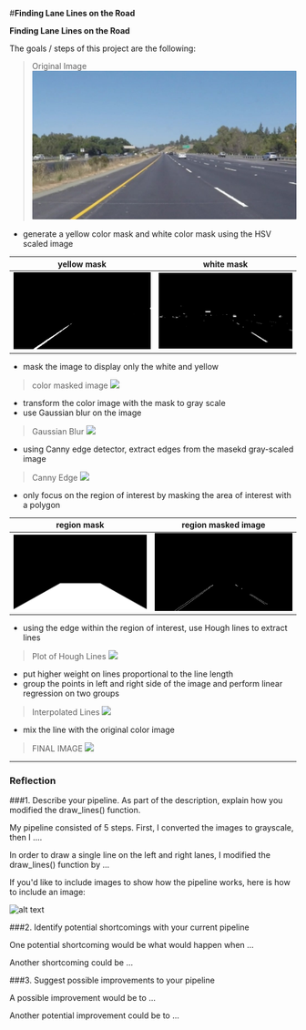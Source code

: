 #**Finding Lane Lines on the Road** 

[//]: # (Image References)

[image1]: ./examples/grayscale.jpg "Grayscale"
[RGB_im]: ./writeup_img/RGBscale.jpg
[mask_y]: ./writeup_img/mask_yellow.jpg
[mask_w]: ./writeup_img/mask_white.jpg
[im_maskColor]: ./writeup_img/im_maskColor.jpg
[im_blur]: ./writeup_img/gaussianBlur.jpg
[im_canny]: ./writeup_img/CannyEdge.jpg
[mask_region]: ./writeup_img/maskRegion.jpg
[im_maskRegion]: ./writeup_img/im_maskRegion.jpg
[hough_lines]: ./writeup_img/houghLines.jpg
[interp_lines]: ./writeup_img/interpolated.jpg
[im_final]: ./writeup_img/finalImage.jpg

**Finding Lane Lines on the Road**

The goals / steps of this project are the following: 
> Original Image
![alt text][RGB_im] 

* generate a yellow color mask and white color mask using the HSV scaled image

yellow mask           | white mask
:--------------------:|:--------------------:
![alt-text-1][mask_y] | ![alt-text-2][mask_w]

* mask the image to display only the white and yellow
> color masked image
![][im_maskColor]

* transform the color image with the mask to gray scale
* use Gaussian blur on the image
> Gaussian Blur
![][im_blur]

* using Canny edge detector, extract edges from the masekd gray-scaled image
> Canny Edge
![][im_canny]

* only focus on the region of interest by masking the area of interest with a polygon

region mask                | region masked image
:-------------------------:|:-------------------------:
![alt-text-1][mask_region] | ![alt-text-2][im_maskRegion]

* using the edge within the region of interest, use Hough lines to extract lines

>Plot of Hough Lines
![][hough_lines]

* put higher weight on lines proportional to the line length
* group the points in left and right side of the image and perform linear regression on two groups
>Interpolated Lines
![][interp_lines]

* mix the line with the original color image 
>FINAL IMAGE
![][im_final]


---

### Reflection

###1. Describe your pipeline. As part of the description, explain how you modified the draw_lines() function.

My pipeline consisted of 5 steps. First, I converted the images to grayscale, then I .... 

In order to draw a single line on the left and right lanes, I modified the draw_lines() function by ...

If you'd like to include images to show how the pipeline works, here is how to include an image: 

![alt text][image1]


###2. Identify potential shortcomings with your current pipeline


One potential shortcoming would be what would happen when ... 

Another shortcoming could be ...


###3. Suggest possible improvements to your pipeline

A possible improvement would be to ...

Another potential improvement could be to ...
